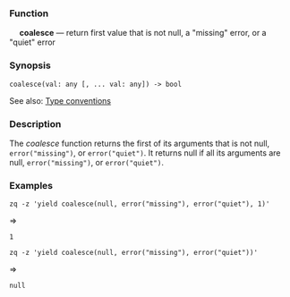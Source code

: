 ### Function

&emsp; **coalesce** &mdash; return first value that is not null, a "missing" error, or a "quiet" error

### Synopsis

```
coalesce(val: any [, ... val: any]) -> bool
```
See also: [Type conventions](../conventions.md)

### Description

The _coalesce_ function returns the first of its arguments that is not null,
`error("missing")`, or `error("quiet")`.  It returns null if all its arguments
are null, `error("missing")`, or `error("quiet")`.

### Examples

```mdtest-command
zq -z 'yield coalesce(null, error("missing"), error("quiet"), 1)'
```
=>
```mdtest-output
1
```

```mdtest-command
zq -z 'yield coalesce(null, error("missing"), error("quiet"))'
```
=>
```mdtest-output
null
```
